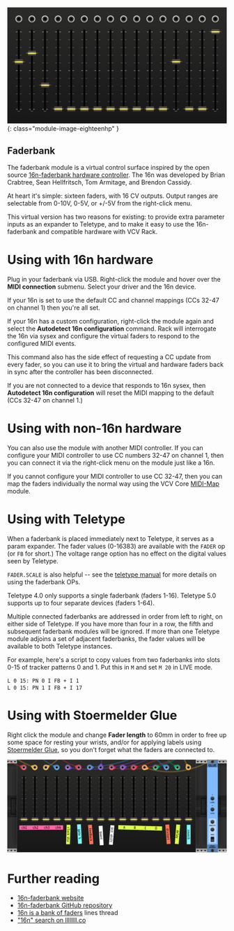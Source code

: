 ##

![faderbank module screenshot](../images/faderbank.png){: class="module-image-eighteenhp" }

## Faderbank

The faderbank module is a virtual control surface inspired by the open source [16n-faderbank hardware controller](https://16n-faderbank.github.io). The 16n was developed by Brian Crabtree, Sean Hellfritsch, Tom Armitage, and Brendon Cassidy.

At heart it's simple: sixteen faders, with 16 CV outputs. Output ranges are selectable from 0-10V, 0-5V, or +/-5V from the right-click menu.

This virtual version has two reasons for existing: to provide extra parameter inputs as an expander to Teletype, and to make it easy to use the 16n-faderbank and compatible hardware with VCV Rack.

# Using with 16n hardware

Plug in your faderbank via USB. Right-click the module and hover over the **MIDI connection** submenu. Select your driver and the 16n device. 

If your 16n is set to use the default CC and channel mappings (CCs 32-47 on channel 1) then you're all set.

If your 16n has a custom configuration, right-click the module again and select the **Autodetect 16n configuration** command. Rack will interrogate the 16n via sysex and configure the virtual faders to respond to the configured MIDI events.

This command also has the side effect of requesting a CC update from every fader, so you can use it to bring the virtual and hardware faders back in sync after the controller has been disconnected.

If you are not connected to a device that responds to 16n sysex, then **Autodetect 16n configuration** will reset the MIDI mapping to the default (CCs 32-47 on channel 1.)

# Using with non-16n hardware

You can also use the module with another MIDI controller. If you can configure your MIDI controller to use CC numbers 32-47 on channel 1, then you can connect it via the right-click menu on the module just like a 16n.

If you cannot configure your MIDI controller to use CC 32-47, then you can map the faders individually the normal way using the VCV Core [MIDI-Map](https://vcvrack.com/manual/Core#MIDI-Map) module.

# Using with Teletype

When a faderbank is placed immediately next to Teletype, it serves as a param expander. The fader values (0-16383) are available with the `FADER` op (or `FB` for short.) The voltage range option has no effect on the digital values seen by Teletype.

`FADER.SCALE` is also helpful -- see the [teletype manual](https://monome.org/docs/teletype/manual/#n) for more details on using the faderbank OPs.

Teletype 4.0 only supports a single faderbank (faders 1-16). Teletype 5.0 supports up to four separate devices (faders 1-64). 

Multiple connected faderbanks are addressed in order from left to right, on either side of Teletype. If you have more than four in a row, the fifth and subsequent faderbank modules will be ignored. If more than one Teletype module adjoins a set of adjacent faderbanks, the fader values will be available to both Teletype instances.

For example, here's a script to copy values from two faderbanks into slots 0-15 of tracker patterns 0 and 1. Put this in `M` and set `M 20` in LIVE mode.

```
L 0 15: PN 0 I FB + I 1
L 0 15: PN 1 I FB + I 17
```

# Using with Stoermelder Glue

Right click the module and change **Fader length** to 60mm in order to free up some space for resting your wrists, and/or for applying labels using [Stoermelder Glue](https://library.vcvrack.com/Stoermelder-P1/Glue), so you don't forget what the faders are connected to.

![faderbank and Glue screenshot](../images/faderbank-glue.png)

# Further reading

* [16n-faderbank website](https://16n-faderbank.github.io)
* [16n-faderbank GitHub repository](https://github.com/16n-faderbank/16n)
* [16n is a bank of faders](https://llllllll.co/t/16n-is-a-bank-of-faders-release-thread/18620) lines thread
* ["16n" search on llllllll.co](https://llllllll.co/search?q=16n)
